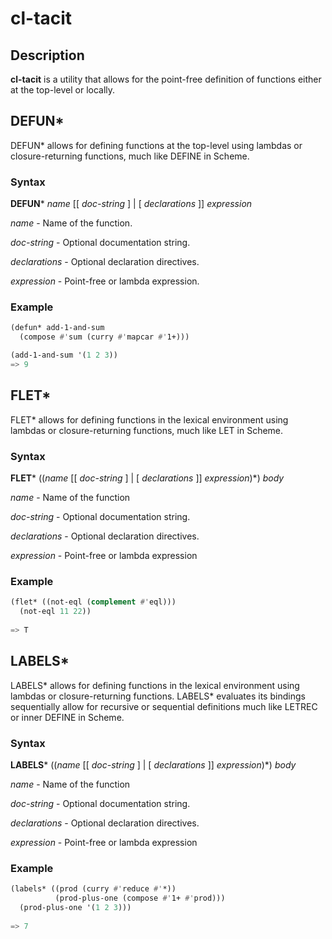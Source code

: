 # cl-tacit

## Description

**cl-tacit** is a utility that allows for the point-free definition of functions either at the top-level or locally.


## DEFUN*

DEFUN* allows for defining functions at the top-level using lambdas or closure-returning functions, much like DEFINE in Scheme.

### Syntax

**DEFUN*** *name* [[ *doc-string* ] | [ *declarations* ]] *expression*

*name* - Name of the function.

*doc-string* - Optional documentation string.

*declarations* - Optional declaration directives.

*expression* - Point-free or lambda expression.

### Example

````lisp
(defun* add-1-and-sum
  (compose #'sum (curry #'mapcar #'1+)))

(add-1-and-sum '(1 2 3))
=> 9

````

## FLET*


FLET* allows for defining functions in the lexical environment using lambdas or closure-returning functions, much like LET in Scheme.

### Syntax

**FLET*** ((*name* [[ *doc-string* ] | [ *declarations* ]] *expression*)*) *body*

*name* - Name of the function

*doc-string* - Optional documentation string.

*declarations* - Optional declaration directives.

*expression* - Point-free or lambda expression


### Example

````lisp
(flet* ((not-eql (complement #'eql)))
  (not-eql 11 22))
  
=> T
````

## LABELS*

LABELS* allows for defining functions in the lexical environment using lambdas or closure-returning functions. LABELS* evaluates its bindings sequentially allow for recursive or sequential definitions much like LETREC or inner DEFINE in Scheme.

### Syntax

**LABELS*** ((*name* [[ *doc-string* ] | [ *declarations* ]]  *expression*)*) *body*

*name* - Name of the function

*doc-string* - Optional documentation string.

*declarations* - Optional declaration directives.

*expression* - Point-free or lambda expression

### Example
````lisp
(labels* ((prod (curry #'reduce #'*))
          (prod-plus-one (compose #'1+ #'prod)))
  (prod-plus-one '(1 2 3)))
  
=> 7
````
